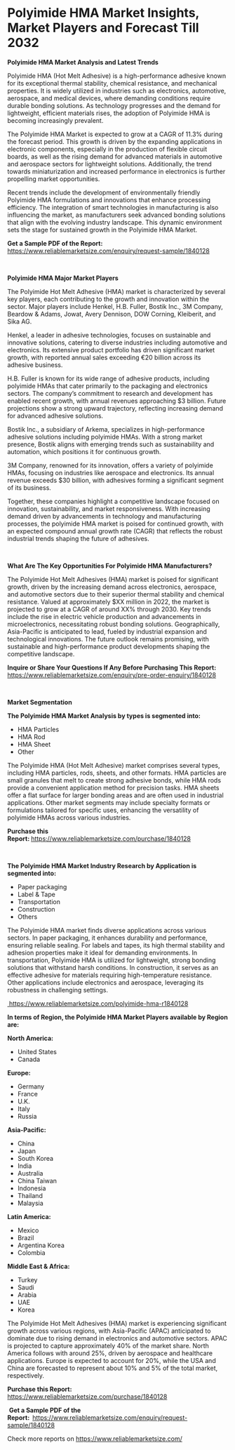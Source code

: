 <p><h1>Polyimide HMA Market Insights, Market Players and Forecast Till 2032</h1></p><p><strong>Polyimide HMA Market Analysis and Latest Trends</strong></p>
<p><p>Polyimide HMA (Hot Melt Adhesive) is a high-performance adhesive known for its exceptional thermal stability, chemical resistance, and mechanical properties. It is widely utilized in industries such as electronics, automotive, aerospace, and medical devices, where demanding conditions require durable bonding solutions. As technology progresses and the demand for lightweight, efficient materials rises, the adoption of Polyimide HMA is becoming increasingly prevalent.</p><p>The Polyimide HMA Market is expected to grow at a CAGR of 11.3% during the forecast period. This growth is driven by the expanding applications in electronic components, especially in the production of flexible circuit boards, as well as the rising demand for advanced materials in automotive and aerospace sectors for lightweight solutions. Additionally, the trend towards miniaturization and increased performance in electronics is further propelling market opportunities.</p><p>Recent trends include the development of environmentally friendly Polyimide HMA formulations and innovations that enhance processing efficiency. The integration of smart technologies in manufacturing is also influencing the market, as manufacturers seek advanced bonding solutions that align with the evolving industry landscape. This dynamic environment sets the stage for sustained growth in the Polyimide HMA Market.</p></p>
<p><strong>Get a Sample PDF of the Report:&nbsp;</strong> <a href="https://www.reliablemarketsize.com/enquiry/request-sample/1840128?utm_campaign=2955&utm_medium=2&utm_source=Github&utm_content=ia&utm_term=03042025&utm_id=polyimide-hma">https://www.reliablemarketsize.com/enquiry/request-sample/1840128</a></p>
<p>&nbsp;</p>
<p><strong>Polyimide HMA Major Market Players</strong></p>
<p><p>The Polyimide Hot Melt Adhesive (HMA) market is characterized by several key players, each contributing to the growth and innovation within the sector. Major players include Henkel, H.B. Fuller, Bostik Inc., 3M Company, Beardow & Adams, Jowat, Avery Dennison, DOW Corning, Kleiberit, and Sika AG. </p><p>Henkel, a leader in adhesive technologies, focuses on sustainable and innovative solutions, catering to diverse industries including automotive and electronics. Its extensive product portfolio has driven significant market growth, with reported annual sales exceeding €20 billion across its adhesive business.</p><p>H.B. Fuller is known for its wide range of adhesive products, including polyimide HMAs that cater primarily to the packaging and electronics sectors. The company’s commitment to research and development has enabled recent growth, with annual revenues approaching $3 billion. Future projections show a strong upward trajectory, reflecting increasing demand for advanced adhesive solutions.</p><p>Bostik Inc., a subsidiary of Arkema, specializes in high-performance adhesive solutions including polyimide HMAs. With a strong market presence, Bostik aligns with emerging trends such as sustainability and automation, which positions it for continuous growth. </p><p>3M Company, renowned for its innovation, offers a variety of polyimide HMAs, focusing on industries like aerospace and electronics. Its annual revenue exceeds $30 billion, with adhesives forming a significant segment of its business. </p><p>Together, these companies highlight a competitive landscape focused on innovation, sustainability, and market responsiveness. With increasing demand driven by advancements in technology and manufacturing processes, the polyimide HMA market is poised for continued growth, with an expected compound annual growth rate (CAGR) that reflects the robust industrial trends shaping the future of adhesives.</p></p>
<p>&nbsp;</p>
<p><strong>What Are The Key Opportunities For Polyimide HMA Manufacturers?</strong></p>
<p><p>The Polyimide Hot Melt Adhesives (HMA) market is poised for significant growth, driven by the increasing demand across electronics, aerospace, and automotive sectors due to their superior thermal stability and chemical resistance. Valued at approximately $XX million in 2022, the market is projected to grow at a CAGR of around XX% through 2030. Key trends include the rise in electric vehicle production and advancements in microelectronics, necessitating robust bonding solutions. Geographically, Asia-Pacific is anticipated to lead, fueled by industrial expansion and technological innovations. The future outlook remains promising, with sustainable and high-performance product developments shaping the competitive landscape.</p></p>
<p><strong>Inquire or Share Your Questions If Any Before Purchasing This Report:</strong> <a href="https://www.reliablemarketsize.com/enquiry/pre-order-enquiry/1840128?utm_campaign=2955&utm_medium=2&utm_source=Github&utm_content=ia&utm_term=03042025&utm_id=polyimide-hma">https://www.reliablemarketsize.com/enquiry/pre-order-enquiry/1840128</a></p>
<p>&nbsp;</p>
<p><strong>Market Segmentation</strong></p>
<p><strong>The Polyimide HMA Market Analysis by types is segmented into:</strong></p>
<p><ul><li>HMA Particles</li><li>HMA Rod</li><li>HMA Sheet</li><li>Other</li></ul></p>
<p><p>The Polyimide HMA (Hot Melt Adhesive) market comprises several types, including HMA particles, rods, sheets, and other formats. HMA particles are small granules that melt to create strong adhesive bonds, while HMA rods provide a convenient application method for precision tasks. HMA sheets offer a flat surface for larger bonding areas and are often used in industrial applications. Other market segments may include specialty formats or formulations tailored for specific uses, enhancing the versatility of polyimide HMAs across various industries.</p></p>
<p><strong>Purchase this Report:&nbsp;</strong><a href="https://www.reliablemarketsize.com/purchase/1840128?utm_campaign=2955&utm_medium=2&utm_source=Github&utm_content=ia&utm_term=03042025&utm_id=polyimide-hma">https://www.reliablemarketsize.com/purchase/1840128</a></p>
<p>&nbsp;</p>
<p><strong>The Polyimide HMA Market Industry Research by Application is segmented into:</strong></p>
<p><ul><li>Paper packaging</li><li>Label & Tape</li><li>Transportation</li><li>Construction</li><li>Others</li></ul></p>
<p><p>The Polyimide HMA market finds diverse applications across various sectors. In paper packaging, it enhances durability and performance, ensuring reliable sealing. For labels and tapes, its high thermal stability and adhesion properties make it ideal for demanding environments. In transportation, Polyimide HMA is utilized for lightweight, strong bonding solutions that withstand harsh conditions. In construction, it serves as an effective adhesive for materials requiring high-temperature resistance. Other applications include electronics and aerospace, leveraging its robustness in challenging settings.</p></p>
<p><a href="https://www.reliablemarketsize.com/polyimide-hma-r1840128?utm_campaign=2955&utm_medium=2&utm_source=Github&utm_content=ia&utm_term=03042025&utm_id=polyimide-hma">&nbsp;https://www.reliablemarketsize.com/polyimide-hma-r1840128</a></p>
<p><strong>In terms of Region, the Polyimide HMA Market Players available by Region are:</strong></p>
<p>
    <p> <strong> North America: </strong>
        <ul>
            <li>United States</li>
            <li>Canada</li>
        </ul>
        </p> 
    <p> <strong> Europe: </strong>
        <ul>
            <li>Germany</li>
            <li>France</li>
            <li>U.K.</li>
            <li>Italy</li>
            <li>Russia</li>
        </ul>
        </p> 
    <p> <strong> Asia-Pacific: </strong>
        <ul>
            <li>China</li>
            <li>Japan</li>
            <li>South Korea</li>
            <li>India</li>
            <li>Australia</li>
            <li>China Taiwan</li>
            <li>Indonesia</li>
            <li>Thailand</li>
            <li>Malaysia</li>
        </ul>
        </p> 
    <p> <strong> Latin America: </strong>
        <ul>
            <li>Mexico</li>
            <li>Brazil</li>
            <li>Argentina Korea</li>
            <li>Colombia</li>
        </ul>
        </p> 
    <p> <strong> Middle East & Africa: </strong>
        <ul>
            <li>Turkey</li>
            <li>Saudi</li>
            <li>Arabia</li>
            <li>UAE</li>
            <li>Korea</li>
        </ul>
    </p>
    </p>
<p><p>The Polyimide Hot Melt Adhesives (HMA) market is experiencing significant growth across various regions, with Asia-Pacific (APAC) anticipated to dominate due to rising demand in electronics and automotive sectors. APAC is projected to capture approximately 40% of the market share. North America follows with around 25%, driven by aerospace and healthcare applications. Europe is expected to account for 20%, while the USA and China are forecasted to represent about 10% and 5% of the total market, respectively.</p></p>
<p><strong>Purchase this Report: </strong><a href="https://www.reliablemarketsize.com/purchase/1840128?utm_campaign=2955&utm_medium=2&utm_source=Github&utm_content=ia&utm_term=03042025&utm_id=polyimide-hma">https://www.reliablemarketsize.com/purchase/1840128</a></p>
<p>&nbsp;<strong>Get a Sample PDF of the Report:&nbsp;&nbsp;</strong><a href="https://www.reliablemarketsize.com/enquiry/request-sample/1840128?utm_campaign=2955&utm_medium=2&utm_source=Github&utm_content=ia&utm_term=03042025&utm_id=polyimide-hma">https://www.reliablemarketsize.com/enquiry/request-sample/1840128</a></p>
<p><strong></strong></p>
<p>Check more reports on <a href="https://www.reliablemarketsize.com/?utm_campaign=2955&utm_medium=2&utm_source=Github&utm_content=ia&utm_term=03042025&utm_id=polyimide-hma">https://www.reliablemarketsize.com/</a></p>